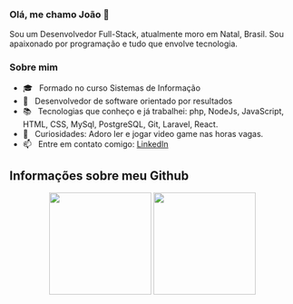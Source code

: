 ### **Olá, me chamo João 👋**
Sou um Desenvolvedor Full-Stack, atualmente moro em Natal, Brasil. Sou apaixonado por programação e tudo que envolve tecnologia. 
### Sobre mim
- 🎓 &nbsp; Formado no curso Sistemas de Informação
- 🧐 &nbsp; Desenvolvedor de software orientado por resultados
- 📚 &nbsp; Tecnologias que conheço e já trabalhei: php, NodeJs, JavaScript, HTML, CSS, MySql, PostgreSQL, Git, Laravel, React.
- 🎯 &nbsp; Curiosidades: Adoro ler e jogar video game nas horas vagas.
- 📫 &nbsp; Entre em contato comigo: [LinkedIn](https://www.linkedin.com/in/jo%C3%A3o-amador/)

## Informações sobre meu Github

<div align="center">
<img height="180em" src="https://github-readme-stats.vercel.app/api?username=j0aox&show_icons=true&theme=radical&include_all_commits=true&count_private=true&locale=pt-br"/>

<img height="180em" src="https://github-readme-stats.vercel.app/api/top-langs/?username=j0aox&layout=compact&locale=pt-br&show_icons=true&theme=radical&&include_all_commits=true&count_private=true"/>    
</div>
